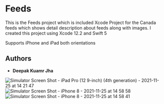 # Feeds

This is the Feeds project which is included Xcode Project for the Canada feeds which shows detail description about feeds along with images. I created this project using Xcode 12.2 and Swift 5

Supports iPhone and iPad both orientations

## Authors

* **Deepak Kuamr Jha** 

![Simulator Screen Shot - iPad Pro (12 9-inch) (4th generation) - 2021-11-25 at 14 21 47](https://user-images.githubusercontent.com/94996327/143415056-62506bae-b645-4d77-9cbe-e9c0ac67d912.png)
![Simulator Screen Shot - iPhone 8 - 2021-11-25 at 14 58 58](https://user-images.githubusercontent.com/94996327/143415559-c272cdbe-185f-456f-a23e-fbb89a81e6c0.png)
![Simulator Screen Shot - iPhone 8 - 2021-11-25 at 14 58 41](https://user-images.githubusercontent.com/94996327/143415587-c16bea4c-dcdf-4334-a02a-60ac9d6e62e7.png)
